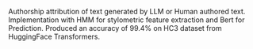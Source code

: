 Authorship attribution of text generated by LLM or Human authored text.
Implementation with HMM for stylometric feature extraction and Bert for Prediction.
Produced an accuracy of 99.4% on HC3 dataset from HuggingFace Transformers.
